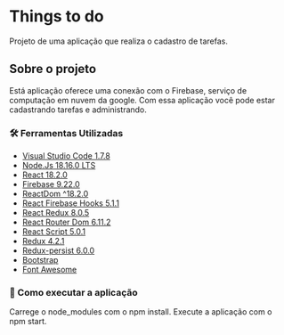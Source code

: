 # Things to do
Projeto de uma aplicação que realiza o cadastro de tarefas.

## Sobre o projeto
Está aplicação oferece uma conexão com o Firebase, serviço de computação em nuvem da google. Com essa aplicação você pode estar cadastrando tarefas e administrando.

### 🛠 Ferramentas Utilizadas
- [Visual Studio Code 1.7.8](https://code.visualstudio.com/docs)
- [Node.Js 18.16.0 LTS](https://nodejs.org/en/docs)
- [React 18.2.0](https://react.dev)
- [Firebase 9.22.0](https://firebase.google.com/docs)
- [ReactDom ^18.2.0](https://legacy.reactjs.org/docs/react-dom.html)
- [React Firebase Hooks 5.1.1](https://firebaseopensource.com/projects/csfrequency/react-firebase-hooks/)
- [React Redux 8.0.5](https://react-redux.js.org/)
- [React Router Dom 6.11.2](https://www.npmjs.com/package/react-router-dom)
- [React Script 5.0.1](https://www.npmjs.com/package/react-scripts)
- [Redux 4.2.1](https://redux.js.org/)
- [Redux-persist 6.0.0](https://www.npmjs.com/package/redux-persist)
- [Bootstrap](https://getbootstrap.com/)
- [Font Awesome](https://fontawesome.com/docs)

### 🤔 Como executar a aplicação
Carrege o node_modules com o npm install.
Execute a aplicação com o npm start.

